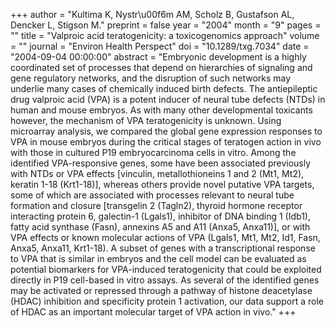 +++
author = "Kultima K, Nystr\u00f6m AM, Scholz B, Gustafson AL, Dencker L, Stigson M."
preprint = false
year = "2004"
month = "9"
pages = ""
title = "Valproic acid teratogenicity: a toxicogenomics approach"
volume = ""
journal = "Environ Health Perspect"
doi = "10.1289/txg.7034"
date = "2004-09-04 00:00:00"
abstract = "Embryonic development is a highly coordinated set of processes that depend on hierarchies of signaling and gene regulatory networks, and the disruption of such networks may underlie many cases of chemically induced birth defects. The antiepileptic drug valproic acid (VPA) is a potent inducer of neural tube defects (NTDs) in human and mouse embryos. As with many other developmental toxicants however, the mechanism of VPA teratogenicity is unknown. Using microarray analysis, we compared the global gene expression responses to VPA in mouse embryos during the critical stages of teratogen action in vivo with those in cultured P19 embryocarcinoma cells in vitro. Among the identified VPA-responsive genes, some have been associated previously with NTDs or VPA effects [vinculin, metallothioneins 1 and 2 (Mt1, Mt2), keratin 1-18 (Krt1-18)], whereas others provide novel putative VPA targets, some of which are associated with processes relevant to neural tube formation and closure [transgelin 2 (Tagln2), thyroid hormone receptor interacting protein 6, galectin-1 (Lgals1), inhibitor of DNA binding 1 (Idb1), fatty acid synthase (Fasn), annexins A5 and A11 (Anxa5, Anxa11)], or with VPA effects or known molecular actions of VPA (Lgals1, Mt1, Mt2, Id1, Fasn, Anxa5, Anxa11, Krt1-18). A subset of genes with a transcriptional response to VPA that is similar in embryos and the cell model can be evaluated as potential biomarkers for VPA-induced teratogenicity that could be exploited directly in P19 cell-based in vitro assays. As several of the identified genes may be activated or repressed through a pathway of histone deacetylase (HDAC) inhibition and specificity protein 1 activation, our data support a role of HDAC as an important molecular target of VPA action in vivo."
+++

